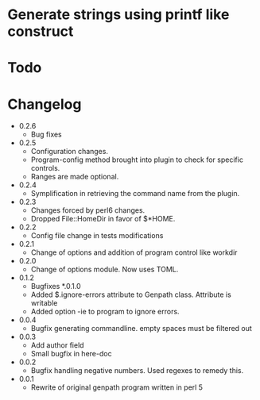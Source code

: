 # Generate strings using printf like construct

# Todo

# Changelog

* 0.2.6
  * Bug fixes
* 0.2.5
  * Configuration changes.
  * Program-config method brought into plugin to check for specific controls.
  * Ranges are made optional.
* 0.2.4
  * Symplification in retrieving the command name from the plugin.
* 0.2.3
  * Changes forced by perl6 changes.
  * Dropped File::HomeDir in favor of $*HOME.
* 0.2.2
  * Config file change in tests modifications
* 0.2.1
  * Change of options and addition of program control like workdir
* 0.2.0
  * Change of options module. Now uses TOML.
* 0.1.2
  * Bugfixes
*.0.1.0
  * Added $.ignore-errors attribute to Genpath class. Attribute is writable
  * Added option -ie to program to ignore errors.
* 0.0.4
  * Bugfix generating commandline. empty spaces must be filtered out
* 0.0.3
  * Add author field
  * Small bugfix in here-doc
* 0.0.2
  * Bugfix handling negative numbers. Used regexes to remedy this.
* 0.0.1
  * Rewrite of original genpath program written in perl 5
